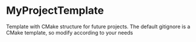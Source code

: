 # MyProjectTemplate
Template with CMake structure for future projects. The default gitignore is a CMake template, so modify according to your needs
